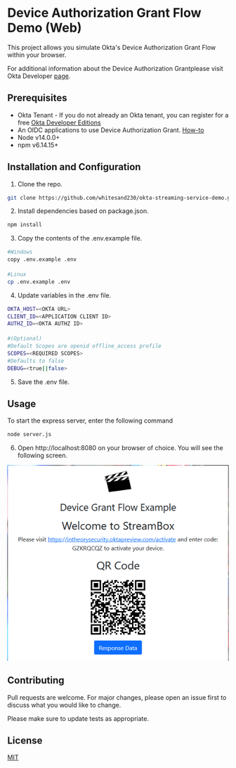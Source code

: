 # Device Authorization Grant Flow Demo (Web)
This project allows you simulate Okta's Device Authorization Grant Flow within your browser.

For additional information about the Device Authorization Grantplease visit Okta Developer [page](https://developer.okta.com/docs/guides/device-authorization-grant/main).

## Prerequisites

* Okta Tenant - If you do not already an Okta tenant, you can register for a free [Okta Developer Editions](https://developer.okta.com/signup/)
* An OIDC applications to use Device Authorization Grant. [How-to](https://developer.okta.com/docs/guides/device-authorization-grant/main/#configure-an-application-to-use-the-device-authorization-grant)
* Node v14.0.0+
* npm v6.14.15+

## Installation and Configuration

1. Clone the repo.

```bash
git clone https://github.com/whitesand230/okta-streaming-service-demo.git
```

2. Install dependencies based on package.json.

```bash
npm install
```

3. Copy the contents of the .env.example file.

```bash
#Windows
copy .env.example .env

#Linux
cp .env.example .env
```

4. Update variables in the .env file.
```bash
OKTA_HOST=<OKTA URL>
CLIENT_ID=<APPLICATION CLIENT ID>
AUTHZ_ID=<OKTA AUTHZ ID>

#(Optional)
#Default Scopes are openid offline_access profile
SCOPES=<REQUIRED SCOPES>
#Defaults to false
DEBUG=<true||false>
```

5. Save the .env file.

## Usage

To start the express server, enter the following command

```bash
node server.js
```

6. Open http://localhost:8080 on your browser of choice. You will see the following screen.

![Screenshot](screenshot.png)

## Contributing
Pull requests are welcome. For major changes, please open an issue first to discuss what you would like to change.

Please make sure to update tests as appropriate.

## License
[MIT](https://choosealicense.com/licenses/mit/)